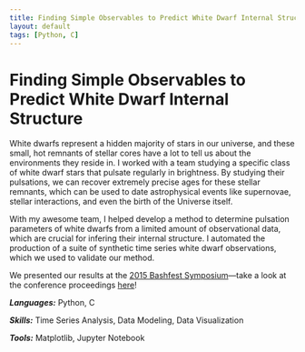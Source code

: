 ```yaml
---
title: Finding Simple Observables to Predict White Dwarf Internal Structure.
layout: default
tags: [Python, C]
---
```


# Finding Simple Observables to Predict White Dwarf Internal Structure

White dwarfs represent a hidden majority of stars in our universe, and these small, hot remnants of stellar cores have a lot to tell us about the environments they reside in. I worked with a team studying a specific class of white dwarf stars that pulsate regularly in brightness. By studying their pulsations, we can recover extremely precise ages for these stellar remnants, which can be used to date astrophysical events like supernovae, stellar interactions, and even the birth of the Universe itself.

With my awesome team, I helped develop a method to determine pulsation parameters of white dwarfs from a limited amount of observational data, which are crucial for infering their internal structure. I automated the production of a suite of synthetic time series white dwarf observations, which we used to validate our method.

We presented our results at the [2015 Bashfest Symposium](https://www.as.utexas.edu/new_horizons/bash15/)—take a look at the conference proceedings [here](https://pos.sissa.it/261/016/pdf)!

***Languages:*** Python, C

***Skills:*** Time Series Analysis, Data Modeling, Data Visualization

***Tools:*** Matplotlib, Jupyter Notebook